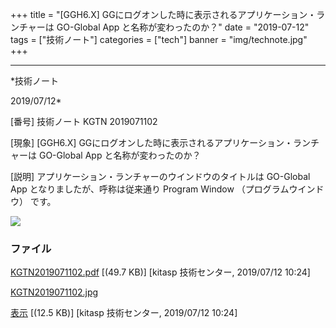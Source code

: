 ﻿+++
title = "[GGH6.X] GGにログオンした時に表示されるアプリケーション・ランチャーは GO-Global App と名称が変わったのか？"
date = "2019-07-12"
tags = ["技術ノート"]
categories = ["tech"]
banner = "img/technote.jpg"
+++

-----------------------------------------------------------------------------------------------------------------------------

*技術ノート

2019/07/12*


[番号]
技術ノート KGTN 2019071102

[現象]
[GGH6.X] GGにログオンした時に表示されるアプリケーション・ランチャーは
GO-Global App と名称が変わったのか？

[説明]
アプリケーション・ランチャーのウインドウのタイトルは GO-Global App
となりましたが、呼称は従来通り Program Window （プログラムウインドウ）
です。

![](http://techreport.kitasp.net/attachments/download/4325/KGTN2019071102.jpg)


### ファイル

 
 


[KGTN2019071102.pdf](http://techreport.kitasp.net/attachments/download/4324/KGTN2019071102.pdf)
 [(49.7 KB)] [kitasp 技術センター, 2019/07/12
10:24]

[KGTN2019071102.jpg](http://techreport.kitasp.net/attachments/download/4325/KGTN2019071102.jpg)

[表示](http://techreport.kitasp.net/attachments/4325/KGTN2019071102.jpg "表示")
 [(12.5 KB)] [kitasp 技術センター, 2019/07/12
10:24]


 


 

